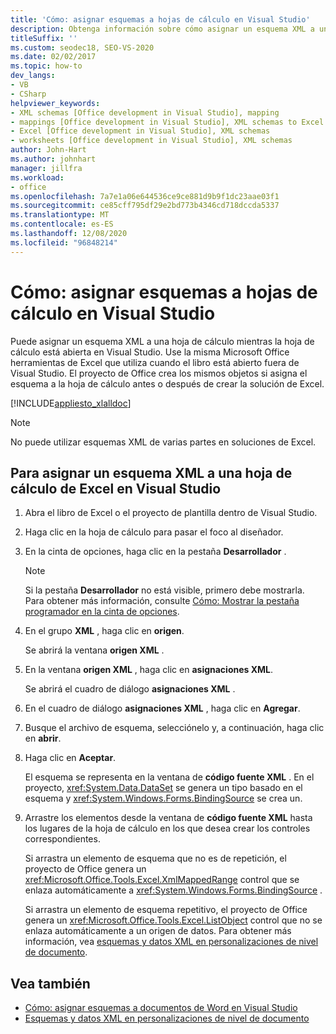 ```yaml
---
title: 'Cómo: asignar esquemas a hojas de cálculo en Visual Studio'
description: Obtenga información sobre cómo asignar un esquema XML a un Microsoft Office hoja de cálculo de Excel mientras la hoja de cálculo está abierta en Visual Studio.
titleSuffix: ''
ms.custom: seodec18, SEO-VS-2020
ms.date: 02/02/2017
ms.topic: how-to
dev_langs:
- VB
- CSharp
helpviewer_keywords:
- XML schemas [Office development in Visual Studio], mapping
- mappings [Office development in Visual Studio], XML schemas to Excel worksheets
- Excel [Office development in Visual Studio], XML schemas
- worksheets [Office development in Visual Studio], XML schemas
author: John-Hart
ms.author: johnhart
manager: jillfra
ms.workload:
- office
ms.openlocfilehash: 7a7e1a06e644536ce9ce881d9b9f1dc23aae03f1
ms.sourcegitcommit: ce85cff795df29e2bd773b4346cd718dccda5337
ms.translationtype: MT
ms.contentlocale: es-ES
ms.lasthandoff: 12/08/2020
ms.locfileid: "96848214"
---
```

# <a name="how-to-map-schemas-to-worksheets-inside-visual-studio"></a>Cómo: asignar esquemas a hojas de cálculo en Visual Studio
  Puede asignar un esquema XML a una hoja de cálculo mientras la hoja de cálculo está abierta en Visual Studio. Use la misma Microsoft Office herramientas de Excel que utiliza cuando el libro está abierto fuera de Visual Studio. El proyecto de Office crea los mismos objetos si asigna el esquema a la hoja de cálculo antes o después de crear la solución de Excel.

 [!INCLUDE[appliesto_xlalldoc](../vsto/includes/appliesto-xlalldoc-md.md)]

> [!NOTE]
> No puede utilizar esquemas XML de varias partes en soluciones de Excel.

## <a name="to-map-an-xml-schema-to-an-excel-worksheet-in-visual-studio"></a>Para asignar un esquema XML a una hoja de cálculo de Excel en Visual Studio

1. Abra el libro de Excel o el proyecto de plantilla dentro de Visual Studio.

2. Haga clic en la hoja de cálculo para pasar el foco al diseñador.

3. En la cinta de opciones, haga clic en la pestaña **Desarrollador** .

    > [!NOTE]
    > Si la pestaña **Desarrollador** no está visible, primero debe mostrarla. Para obtener más información, consulte [Cómo: Mostrar la pestaña programador en la cinta de opciones](../vsto/how-to-show-the-developer-tab-on-the-ribbon.md).

4. En el grupo **XML** , haga clic en **origen**.

     Se abrirá la ventana **origen XML** .

5. En la ventana **origen XML** , haga clic en **asignaciones XML**.

     Se abrirá el cuadro de diálogo **asignaciones XML** .

6. En el cuadro de diálogo **asignaciones XML** , haga clic en **Agregar**.

7. Busque el archivo de esquema, selecciónelo y, a continuación, haga clic en **abrir**.

8. Haga clic en **Aceptar**.

     El esquema se representa en la ventana de **código fuente XML** . En el proyecto, <xref:System.Data.DataSet> se genera un tipo basado en el esquema y <xref:System.Windows.Forms.BindingSource> se crea un.

9. Arrastre los elementos desde la ventana de **código fuente XML** hasta los lugares de la hoja de cálculo en los que desea crear los controles correspondientes.

     Si arrastra un elemento de esquema que no es de repetición, el proyecto de Office genera un <xref:Microsoft.Office.Tools.Excel.XmlMappedRange> control que se enlaza automáticamente a <xref:System.Windows.Forms.BindingSource> .

     Si arrastra un elemento de esquema repetitivo, el proyecto de Office genera un <xref:Microsoft.Office.Tools.Excel.ListObject> control que no se enlaza automáticamente a un origen de datos. Para obtener más información, vea [esquemas y datos XML en personalizaciones de nivel de documento](../vsto/xml-schemas-and-data-in-document-level-customizations.md).

## <a name="see-also"></a>Vea también
- [Cómo: asignar esquemas a documentos de Word en Visual Studio](../vsto/how-to-map-schemas-to-word-documents-inside-visual-studio.md)
- [Esquemas y datos XML en personalizaciones de nivel de documento](../vsto/xml-schemas-and-data-in-document-level-customizations.md)
